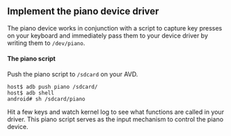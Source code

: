 ## Implement the piano device driver

The piano device works in conjunction with a script to capture key presses on your keyboard and immediately pass them to your device driver by writing them to `/dev/piano`.

#### The piano script

Push the piano script to `/sdcard` on your AVD.

```
host$ adb push piano /sdcard/
host$ adb shell
android# sh /sdcard/piano
```

Hit a few keys and watch kernel log to see what functions are called in your driver. This piano script serves as the input mechanism to control the piano device.
